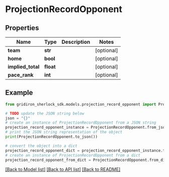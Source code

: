# ProjectionRecordOpponent


## Properties

Name | Type | Description | Notes
------------ | ------------- | ------------- | -------------
**team** | **str** |  | [optional] 
**home** | **bool** |  | [optional] 
**implied_total** | **float** |  | [optional] 
**pace_rank** | **int** |  | [optional] 

## Example

```python
from gridiron_sherlock_sdk.models.projection_record_opponent import ProjectionRecordOpponent

# TODO update the JSON string below
json = "{}"
# create an instance of ProjectionRecordOpponent from a JSON string
projection_record_opponent_instance = ProjectionRecordOpponent.from_json(json)
# print the JSON string representation of the object
print(ProjectionRecordOpponent.to_json())

# convert the object into a dict
projection_record_opponent_dict = projection_record_opponent_instance.to_dict()
# create an instance of ProjectionRecordOpponent from a dict
projection_record_opponent_from_dict = ProjectionRecordOpponent.from_dict(projection_record_opponent_dict)
```
[[Back to Model list]](../README.md#documentation-for-models) [[Back to API list]](../README.md#documentation-for-api-endpoints) [[Back to README]](../README.md)


